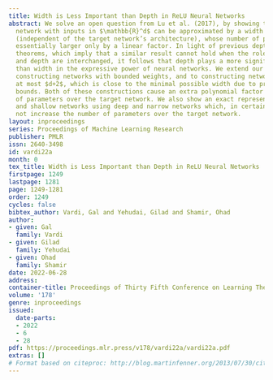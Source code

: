 ```yaml
---
title: Width is Less Important than Depth in ReLU Neural Networks
abstract: We solve an open question from Lu et al. (2017), by showing that any target
  network with inputs in $\mathbb{R}^d$ can be approximated by a width $O(d)$ network
  (independent of the target network’s architecture), whose number of parameters is
  essentially larger only by a linear factor. In light of previous depth separation
  theorems, which imply that a similar result cannot hold when the roles of width
  and depth are interchanged, it follows that depth plays a more significant role
  than width in the expressive power of neural networks. We extend our results to
  constructing networks with bounded weights, and to constructing networks with width
  at most $d+2$, which is close to the minimal possible width due to previous lower
  bounds. Both of these constructions cause an extra polynomial factor in the number
  of parameters over the target network. We also show an exact representation of wide
  and shallow networks using deep and narrow networks which, in certain cases, does
  not increase the number of parameters over the target network.
layout: inproceedings
series: Proceedings of Machine Learning Research
publisher: PMLR
issn: 2640-3498
id: vardi22a
month: 0
tex_title: Width is Less Important than Depth in ReLU Neural Networks
firstpage: 1249
lastpage: 1281
page: 1249-1281
order: 1249
cycles: false
bibtex_author: Vardi, Gal and Yehudai, Gilad and Shamir, Ohad
author:
- given: Gal
  family: Vardi
- given: Gilad
  family: Yehudai
- given: Ohad
  family: Shamir
date: 2022-06-28
address:
container-title: Proceedings of Thirty Fifth Conference on Learning Theory
volume: '178'
genre: inproceedings
issued:
  date-parts:
  - 2022
  - 6
  - 28
pdf: https://proceedings.mlr.press/v178/vardi22a/vardi22a.pdf
extras: []
# Format based on citeproc: http://blog.martinfenner.org/2013/07/30/citeproc-yaml-for-bibliographies/
---
```

